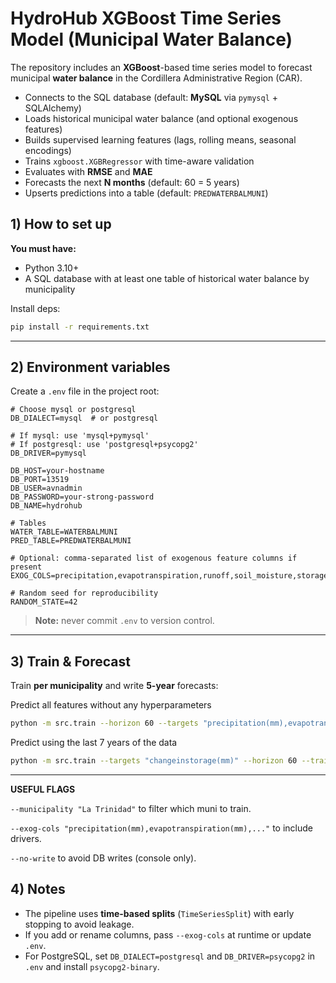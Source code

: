 
# HydroHub XGBoost Time Series Model (Municipal Water Balance)

The repository includes an **XGBoost**-based time series model to forecast municipal **water balance** in the Cordillera Administrative Region (CAR).

- Connects to the SQL database (default: **MySQL** via `pymysql` + SQLAlchemy)
- Loads historical municipal water balance (and optional exogenous features)
- Builds supervised learning features (lags, rolling means, seasonal encodings)
- Trains `xgboost.XGBRegressor` with time-aware validation
- Evaluates with **RMSE** and **MAE**
- Forecasts the next **N months** (default: 60 = 5 years)
- Upserts predictions into a table (default: `PREDWATERBALMUNI`)

## 1) How to set up

**You must have:**
- Python 3.10+
- A SQL database with at least one table of historical water balance by municipality

Install deps:

```bash
pip install -r requirements.txt
```

---

## 2) Environment variables

Create a `.env` file in the project root:

```
# Choose mysql or postgresql
DB_DIALECT=mysql  # or postgresql

# If mysql: use 'mysql+pymysql'
# If postgresql: use 'postgresql+psycopg2'
DB_DRIVER=pymysql

DB_HOST=your-hostname
DB_PORT=13519
DB_USER=avnadmin
DB_PASSWORD=your-strong-password
DB_NAME=hydrohub

# Tables
WATER_TABLE=WATERBALMUNI
PRED_TABLE=PREDWATERBALMUNI

# Optional: comma-separated list of exogenous feature columns if present
EXOG_COLS=precipitation,evapotranspiration,runoff,soil_moisture,storage_change

# Random seed for reproducibility
RANDOM_STATE=42
```

> **Note:** never commit `.env` to version control. 

---

## 3) Train & Forecast

Train **per municipality** and write **5-year** forecasts:

Predict all features without any hyperparameters
```bash
python -m src.train --horizon 60 --targets "precipitation(mm),evapotranspiration(mm),runoff(mm),soilmoisture(mm),changeinstorage(mm)" --no-write
```

Predict using the last 7 years of the data
```bash
python -m src.train --targets "changeinstorage(mm)" --horizon 60 --train-window last7 --no-write
```

---

**USEFUL FLAGS**

```--municipality "La Trinidad"``` to filter which muni to train.

```--exog-cols "precipitation(mm),evapotranspiration(mm),..."``` to include drivers.

```--no-write``` to avoid DB writes (console only).

## 4) Notes

- The pipeline uses **time-based splits** (`TimeSeriesSplit`) with early stopping to avoid leakage.
- If you add or rename columns, pass `--exog-cols` at runtime or update `.env`.
- For PostgreSQL, set `DB_DIALECT=postgresql` and `DB_DRIVER=psycopg2` in `.env` and install `psycopg2-binary`.


